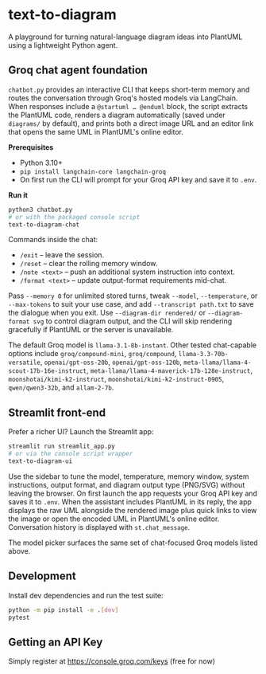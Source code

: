 # text-to-diagram

A playground for turning natural-language diagram ideas into PlantUML using a lightweight Python agent.

## Groq chat agent foundation

`chatbot.py` provides an interactive CLI that keeps short-term memory and routes the conversation through Groq's hosted models via LangChain. When responses include a `@startuml … @enduml` block, the script extracts the PlantUML code, renders a diagram automatically (saved under `diagrams/` by default), and prints both a direct image URL and an editor link that opens the same UML in PlantUML's online editor.

**Prerequisites**
- Python 3.10+
- `pip install langchain-core langchain-groq`
- On first run the CLI will prompt for your Groq API key and save it to `.env`.

**Run it**
```bash
python3 chatbot.py
# or with the packaged console script
text-to-diagram-chat
```
Commands inside the chat:
- `/exit` – leave the session.
- `/reset` – clear the rolling memory window.
- `/note <text>` – push an additional system instruction into context.
- `/format <text>` – update output-format requirements mid-chat.

Pass `--memory 0` for unlimited stored turns, tweak `--model`, `--temperature`, or `--max-tokens` to suit your use case, and add `--transcript path.txt` to save the dialogue when you exit. Use `--diagram-dir rendered/` or `--diagram-format svg` to control diagram output, and the CLI will skip rendering gracefully if PlantUML or the server is unavailable.

The default Groq model is `llama-3.1-8b-instant`. Other tested chat-capable options include `groq/compound-mini`, `groq/compound`, `llama-3.3-70b-versatile`, `openai/gpt-oss-20b`, `openai/gpt-oss-120b`, `meta-llama/llama-4-scout-17b-16e-instruct`, `meta-llama/llama-4-maverick-17b-128e-instruct`, `moonshotai/kimi-k2-instruct`, `moonshotai/kimi-k2-instruct-0905`, `qwen/qwen3-32b`, and `allam-2-7b`.

## Streamlit front-end

Prefer a richer UI? Launch the Streamlit app:
```bash
streamlit run streamlit_app.py
# or via the console script wrapper
text-to-diagram-ui
```
Use the sidebar to tune the model, temperature, memory window, system instructions, output format, and diagram output type (PNG/SVG) without leaving the browser. On first launch the app requests your Groq API key and saves it to `.env`. When the assistant includes PlantUML in its reply, the app displays the raw UML alongside the rendered image plus quick links to view the image or open the encoded UML in PlantUML's online editor. Conversation history is displayed with `st.chat_message`.

The model picker surfaces the same set of chat-focused Groq models listed above.

## Development

Install dev dependencies and run the test suite:
```bash
python -m pip install -e .[dev]
pytest
```


## Getting an API Key

Simply register at https://console.groq.com/keys (free for now)
